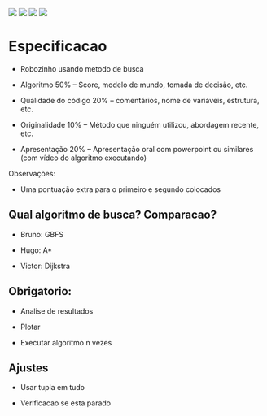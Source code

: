 ![]('./Figure_1.png')
![]('./Figure_2.png')
![]('./Figure_3.png')
![]('./Figure_4.png')

# Especificacao

- Robozinho usando metodo de busca

- Algoritmo 50%
   – Score, modelo de mundo, tomada de decisão, etc.
- Qualidade do código 20%
   – comentários, nome de variáveis, estrutura, etc.
- Originalidade 10%
   – Método que ninguém utilizou, abordagem recente, etc.
- Apresentação 20%
– Apresentação oral com powerpoint ou similares (com vídeo do algoritmo executando)

Observações:

- Uma pontuação extra para o primeiro e segundo colocados

## Qual algoritmo de busca? Comparacao?

- Bruno: GBFS

- Hugo: A*

- Victor: Dijkstra

## Obrigatorio:

- Analise de resultados

- Plotar

- Executar algoritmo n vezes

## Ajustes

- Usar tupla em tudo

- Verificacao se esta parado
